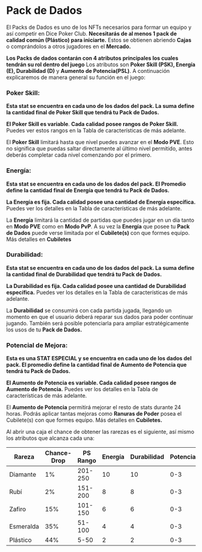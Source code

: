 # Pack de Dados

El Packs de Dados es uno de los NFTs necesarios para formar un equipo y así competir en Dice Poker Club. **Necesitarás de al menos 1 pack de calidad común (Plástico) para iniciarte.** Estos se obtienen abriendo **Cajas** o comprándolos a otros jugadores en el **Mercado.**

**Los Packs de dados contarán con 4 atributos principales los cuales tendrán su rol dentro del juego**
Los atributos son **Poker Skill (PSK), Energía (E), Durabilidad (D)** y **Aumento de Potencia(PSL)**. A continuación explicaremos de manera general su función en el juego:

### **Poker Skill:**

**Esta stat se encuentra en cada uno de los dados del pack. La suma define la cantidad final de Poker Skill que tendrá tu Pack de Dados.** 

**El Poker Skill es variable**. **Cada calidad posee rangos de Poker Skill.** Puedes ver estos rangos en la Tabla de características de más adelante.

El **Poker Skill** limitará hasta que nivel puedes avanzar en el **Modo PVE**. Esto no significa que puedas saltar directamente al último nivel permitido, antes deberás completar cada nivel comenzando por el primero.

### **Energía:**

**Esta stat se encuentra en cada uno de los dados del pack. El Promedio define la cantidad final de Energía que tendrá tu Pack de Dados.** 

**La Energía es fija. Cada calidad posee una cantidad de Energía específica.** Puedes ver los detalles en la Tabla de características de más adelante.

La **Energía** limitará la cantidad de partidas que puedes jugar en un día tanto en **Modo PVE** como en **Modo PvP**. A su vez la **Energía** que posee tu **Pack de Dados** puede verse limitada por el **Cubilete(s)** con que formes equipo. Más detalles en **Cubiletes**

### **Durabilidad:**

**Esta stat se encuentra en cada uno de los dados del pack. La suma define la cantidad final de Durabilidad que tendrá tu Pack de Dados.** 

**La Durabilidad es fija. Cada calidad posee una cantidad de Durabilidad específica.** Puedes ver los detalles en la Tabla de características de más adelante.

La **Durabilidad** se consumirá con cada partida jugada, llegando un momento en que el usuario deberá reparar sus dados para poder continuar jugando. También será posible potenciarla para ampliar estratégicamente los usos de tu **Pack de Dados.**

### Potencial de Mejora:

**Esta es una STAT ESPECIAL y se encuentra en cada uno de los dados del pack. El promedio define la cantidad final de Aumento de Potencia que tendrá tu Pack de Dados.** 

**El Aumento de Potencia es variable. Cada calidad posee rangos de Aumento de Potencia.** Puedes ver los detalles en la Tabla de características de más adelante.

El **Aumento de Potencia** permitirá mejorar el resto de stats durante 24 horas. Podrás aplicar tantas mejoras como **Ranuras de Poder** posea el Cubilete(s) con que formes equipo. Más detalles en **Cubiletes.**

Al abrir una caja el chance de obtener las rarezas es el siguiente, así mismo los atributos que alcanza cada una:

| Rareza    | Chance- Drop | PS Rango | Energía | Durabilidad | Potencia   |
| ---       | ---          | ---      | ---     | ---         | ---        |
| Diamante  | 1%           | 201-250  | 10      | 10          | 0-3        |
| Rubí      | 2%           | 151-200  | 8       | 8           | 0-3        |
| Zafiro    | 15%          | 101-150  | 6       | 6           | 0-3        |
| Esmeralda | 35%          | 51-100   | 4       | 4           | 0-3        |
| Plástico  | 44%          | 5-50     | 2       | 2           | 0-3        |